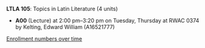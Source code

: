 **LTLA 105**: Topics in Latin Literature (4 units)

- **A00** (Lecture) at 2:00 pm–3:20 pm on Tuesday, Thursday at RWAC 0374 by Kelting, Edward William (A16521777)

[Enrollment numbers over time](./LTLA105.tsv)

